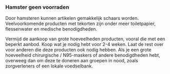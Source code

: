 ### Hamster geen voorraden

Door hamsteren kunnen artikelen gemakkelijk schaars worden. Veelvoorkomende producten met tekorten zijn onder meer toiletpapier, flessenwater en medische benodigdheden. 

Vermijd de aankoop van grote hoeveelheden producten, vooral die met een beperkt aanbod. Koop wat je nodig hebt voor 2-4 weken. Laat de rest over voor anderen die deze producten ook nodig hebben. Als je een grote hoeveelheid chirurgische / N95-maskers of andere benodigdheden hebt, overweeg dan om deze te doneren aan groepen in nood, zoals zorgverleners of een lokale voedselbank. 
